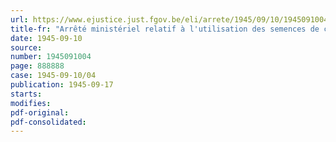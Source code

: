 ```yaml
---
url: https://www.ejustice.just.fgov.be/eli/arrete/1945/09/10/1945091004/justel
title-fr: "Arrêté ministériel relatif à l'utilisation des semences de céréales et de légumes secs des variétés agricoles"
date: 1945-09-10
source:
number: 1945091004
page: 888888
case: 1945-09-10/04
publication: 1945-09-17
starts:
modifies:
pdf-original:
pdf-consolidated:
---
```


